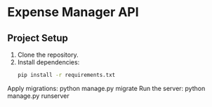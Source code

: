 # Expense Manager API

## Project Setup
1. Clone the repository.
2. Install dependencies:
   ```bash
   pip install -r requirements.txt
Apply migrations:
python manage.py migrate
Run the server:
python manage.py runserver